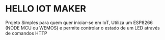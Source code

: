 # HELLO IOT MAKER
Projeto Simples para quem quer iniciar-se em IoT, Utiliza um ESP8266 (NODE MCU ou WEMOS) e permite controlar o estado de um  LED através de comandos HTTP
